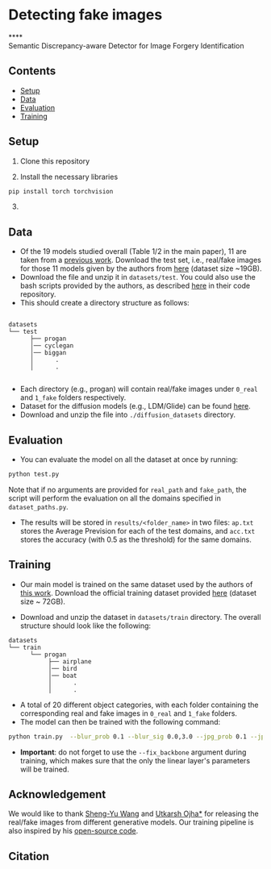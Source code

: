 # Detecting fake images

**** <br>Semantic Discrepancy-aware Detector for Image Forgery Identification<br>

## Contents

- [Setup](#setup)
- [Data](#data)
- [Evaluation](#evaluation)
- [Training](#training)


## Setup 

1. Clone this repository 

2. Install the necessary libraries
```bash
pip install torch torchvision
```
3. 
## Data

- Of the 19 models studied overall (Table 1/2 in the main paper), 11 are taken from a [previous work](https://arxiv.org/abs/1912.11035). Download the test set, i.e., real/fake images for those 11 models given by the authors from [here](https://drive.google.com/file/d/1z_fD3UKgWQyOTZIBbYSaQ-hz4AzUrLC1/view) (dataset size ~19GB).
- Download the file and unzip it in `datasets/test`. You could also use the bash scripts provided by the authors, as described [here](https://github.com/PeterWang512/CNNDetection#download-the-dataset) in their code repository.
- This should create a directory structure as follows:
```

datasets
└── test					
      ├── progan	
      │── cyclegan   	
      │── biggan
      │      .
      │      .
	  
```
- Each directory (e.g., progan) will contain real/fake images under `0_real` and `1_fake` folders respectively.
- Dataset for the diffusion models (e.g., LDM/Glide) can be found [here](https://drive.google.com/file/d/1FXlGIRh_Ud3cScMgSVDbEWmPDmjcrm1t/view?usp=drive_link).
- Download and unzip the file into `./diffusion_datasets` directory.


## Evaluation
 
- You can evaluate the model on all the dataset at once by running:
```bash
python test.py   
```


Note that if no arguments are provided for `real_path` and `fake_path`, the script will perform the evaluation on all the domains specified in `dataset_paths.py`.

- The results will be stored in `results/<folder_name>` in two files: `ap.txt` stores the Average Prevision for each of the test domains, and `acc.txt` stores the accuracy (with 0.5 as the threshold) for the same domains.

## Training

- Our main model is trained on the same dataset used by the authors of [this work](https://arxiv.org/abs/1912.11035). Download the official training dataset provided [here](https://drive.google.com/file/d/1iVNBV0glknyTYGA9bCxT_d0CVTOgGcKh/view) (dataset size ~ 72GB). 

- Download and unzip the dataset in `datasets/train` directory. The overall structure should look like the following:
```
datasets
└── train			
      └── progan			
           ├── airplane
           │── bird
           │── boat
           │      .
           │      .
```
- A total of 20 different object categories, with each folder containing the corresponding real and fake images in `0_real` and `1_fake` folders.
- The model can then be trained with the following command:
```bash
python train.py  --blur_prob 0.1 --blur_sig 0.0,3.0 --jpg_prob 0.1 --jpg_method cv2,pil --jpg_qual 30,100 --detect_method LOOD --dataroot /workspace/datasets/progan
```
- **Important**: do not forget to use the `--fix_backbone` argument during training, which makes sure that the only the linear layer's parameters will be trained.

## Acknowledgement

We would like to thank [Sheng-Yu Wang](https://github.com/PeterWang512) and [Utkarsh Ojha*](https://utkarshojha.github.io/) for releasing the real/fake images from different generative models. Our training pipeline is also inspired by his [open-source code](https://github.com/WisconsinAIVision/UniversalFakeDetect).
## Citation


